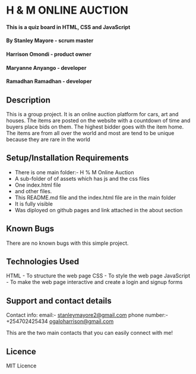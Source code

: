 # H & M ONLINE AUCTION 

#### This is a quiz board in HTML, CSS and JavaScript

#### By Stanley Mayore - scrum master
#### Harrison Omondi - product owner
#### Maryanne Anyango - developer
#### Ramadhan Ramadhan - developer

## Description
This is a group project. It is an online auction platform for cars, art and houses. The items are posted on the website with a countdown of time and buyers place bids on them. The highest bidder goes with the item home. 
The items are from all over the world and most are tend to be unique because they are rare in the world

## Setup/Installation Requirements
* There is one main folder:- H % M Online Auction
* A sub-folder of of assets which has js and the css files
* One index.html file
* and other files.
* This README.md file and the index.html file are in the main folder
* It is fully visible
* Was diployed on github pages and link attached in the about section


## Known Bugs
There are no known bugs with this simple project.

## Technologies Used
HTML - To structure the web page
CSS - To style the web page
JavaScript - To make the web page interactive and create a login and signup forms

## Support and contact details
Contact info: email:- stanleymayore2@gmail.com 
              phone number:- +254702425434
              ogaloharrison@gmail.com

This are the two main contacts that you can easily connect with me!

## Licence
MIT Licence